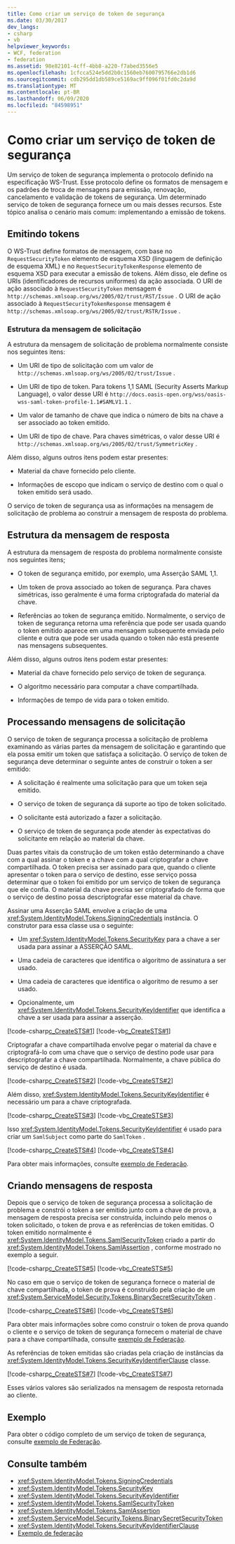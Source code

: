```yaml
---
title: Como criar um serviço de token de segurança
ms.date: 03/30/2017
dev_langs:
- csharp
- vb
helpviewer_keywords:
- WCF, federation
- federation
ms.assetid: 98e82101-4cff-4bb8-a220-f7abed3556e5
ms.openlocfilehash: 1cfcca524e5dd2b0c1560eb7600795766e2db1d6
ms.sourcegitcommit: cdb295dd1db589ce5169ac9ff096f01fd0c2da9d
ms.translationtype: MT
ms.contentlocale: pt-BR
ms.lasthandoff: 06/09/2020
ms.locfileid: "84598951"
---
```

# <a name="how-to-create-a-security-token-service"></a>Como criar um serviço de token de segurança
Um serviço de token de segurança implementa o protocolo definido na especificação WS-Trust. Esse protocolo define os formatos de mensagem e os padrões de troca de mensagens para emissão, renovação, cancelamento e validação de tokens de segurança. Um determinado serviço de token de segurança fornece um ou mais desses recursos. Este tópico analisa o cenário mais comum: implementando a emissão de tokens.  
  
## <a name="issuing-tokens"></a>Emitindo tokens  
 O WS-Trust define formatos de mensagem, com base no `RequestSecurityToken` elemento de esquema XSD (linguagem de definição de esquema XML) e no `RequestSecurityTokenResponse` elemento de esquema XSD para executar a emissão de tokens. Além disso, ele define os URIs (identificadores de recursos uniformes) da ação associada. O URI de ação associado à `RequestSecurityToken` mensagem é `http://schemas.xmlsoap.org/ws/2005/02/trust/RST/Issue` . O URI de ação associado à `RequestSecurityTokenResponse` mensagem é `http://schemas.xmlsoap.org/ws/2005/02/trust/RSTR/Issue` .  
  
### <a name="request-message-structure"></a>Estrutura da mensagem de solicitação  
 A estrutura da mensagem de solicitação de problema normalmente consiste nos seguintes itens:  
  
- Um URI de tipo de solicitação com um valor de `http://schemas.xmlsoap.org/ws/2005/02/trust/Issue` .
  
- Um URI de tipo de token. Para tokens 1,1 SAML (Security Asserts Markup Language), o valor desse URI é `http://docs.oasis-open.org/wss/oasis-wss-saml-token-profile-1.1#SAMLV1.1` .  
  
- Um valor de tamanho de chave que indica o número de bits na chave a ser associado ao token emitido.  
  
- Um URI de tipo de chave. Para chaves simétricas, o valor desse URI é `http://schemas.xmlsoap.org/ws/2005/02/trust/SymmetricKey` .  
  
 Além disso, alguns outros itens podem estar presentes:  
  
- Material da chave fornecido pelo cliente.  
  
- Informações de escopo que indicam o serviço de destino com o qual o token emitido será usado.  
  
 O serviço de token de segurança usa as informações na mensagem de solicitação de problema ao construir a mensagem de resposta do problema.  
  
## <a name="response-message-structure"></a>Estrutura da mensagem de resposta  
 A estrutura da mensagem de resposta do problema normalmente consiste nos seguintes itens;  
  
- O token de segurança emitido, por exemplo, uma Asserção SAML 1,1.  
  
- Um token de prova associado ao token de segurança. Para chaves simétricas, isso geralmente é uma forma criptografada do material da chave.  
  
- Referências ao token de segurança emitido. Normalmente, o serviço de token de segurança retorna uma referência que pode ser usada quando o token emitido aparece em uma mensagem subsequente enviada pelo cliente e outra que pode ser usada quando o token não está presente nas mensagens subsequentes.  
  
 Além disso, alguns outros itens podem estar presentes:  
  
- Material da chave fornecido pelo serviço de token de segurança.  
  
- O algoritmo necessário para computar a chave compartilhada.  
  
- Informações de tempo de vida para o token emitido.  
  
## <a name="processing-request-messages"></a>Processando mensagens de solicitação  
 O serviço de token de segurança processa a solicitação de problema examinando as várias partes da mensagem de solicitação e garantindo que ela possa emitir um token que satisfaça a solicitação. O serviço de token de segurança deve determinar o seguinte antes de construir o token a ser emitido:  
  
- A solicitação é realmente uma solicitação para que um token seja emitido.  
  
- O serviço de token de segurança dá suporte ao tipo de token solicitado.  
  
- O solicitante está autorizado a fazer a solicitação.  
  
- O serviço de token de segurança pode atender às expectativas do solicitante em relação ao material da chave.  
  
 Duas partes vitais da construção de um token estão determinando a chave com a qual assinar o token e a chave com a qual criptografar a chave compartilhada. O token precisa ser assinado para que, quando o cliente apresentar o token para o serviço de destino, esse serviço possa determinar que o token foi emitido por um serviço de token de segurança que ele confia. O material da chave precisa ser criptografado de forma que o serviço de destino possa descriptografar esse material da chave.  
  
 Assinar uma Asserção SAML envolve a criação de uma <xref:System.IdentityModel.Tokens.SigningCredentials> instância. O construtor para essa classe usa o seguinte:  
  
- Um <xref:System.IdentityModel.Tokens.SecurityKey> para a chave a ser usada para assinar a ASSERÇÃO SAML.  
  
- Uma cadeia de caracteres que identifica o algoritmo de assinatura a ser usado.  
  
- Uma cadeia de caracteres que identifica o algoritmo de resumo a ser usado.  
  
- Opcionalmente, um <xref:System.IdentityModel.Tokens.SecurityKeyIdentifier> que identifica a chave a ser usada para assinar a asserção.  
  
 [!code-csharp[c_CreateSTS#1](../../../../samples/snippets/csharp/VS_Snippets_CFX/c_creatests/cs/source.cs#1)]
 [!code-vb[c_CreateSTS#1](../../../../samples/snippets/visualbasic/VS_Snippets_CFX/c_creatests/vb/source.vb#1)]  
  
 Criptografar a chave compartilhada envolve pegar o material da chave e criptografá-lo com uma chave que o serviço de destino pode usar para descriptografar a chave compartilhada. Normalmente, a chave pública do serviço de destino é usada.  
  
 [!code-csharp[c_CreateSTS#2](../../../../samples/snippets/csharp/VS_Snippets_CFX/c_creatests/cs/source.cs#2)]
 [!code-vb[c_CreateSTS#2](../../../../samples/snippets/visualbasic/VS_Snippets_CFX/c_creatests/vb/source.vb#2)]  
  
 Além disso, <xref:System.IdentityModel.Tokens.SecurityKeyIdentifier> é necessário um para a chave criptografada.  
  
 [!code-csharp[c_CreateSTS#3](../../../../samples/snippets/csharp/VS_Snippets_CFX/c_creatests/cs/source.cs#3)]
 [!code-vb[c_CreateSTS#3](../../../../samples/snippets/visualbasic/VS_Snippets_CFX/c_creatests/vb/source.vb#3)]  
  
 Isso <xref:System.IdentityModel.Tokens.SecurityKeyIdentifier> é usado para criar um `SamlSubject` como parte do `SamlToken` .  
  
 [!code-csharp[c_CreateSTS#4](../../../../samples/snippets/csharp/VS_Snippets_CFX/c_creatests/cs/source.cs#4)]
 [!code-vb[c_CreateSTS#4](../../../../samples/snippets/visualbasic/VS_Snippets_CFX/c_creatests/vb/source.vb#4)]  
  
 Para obter mais informações, consulte [exemplo de Federação](../samples/federation-sample.md).  
  
## <a name="creating-response-messages"></a>Criando mensagens de resposta  
 Depois que o serviço de token de segurança processa a solicitação de problema e constrói o token a ser emitido junto com a chave de prova, a mensagem de resposta precisa ser construída, incluindo pelo menos o token solicitado, o token de prova e as referências de token emitidas. O token emitido normalmente é <xref:System.IdentityModel.Tokens.SamlSecurityToken> criado a partir do <xref:System.IdentityModel.Tokens.SamlAssertion> , conforme mostrado no exemplo a seguir.  
  
 [!code-csharp[c_CreateSTS#5](../../../../samples/snippets/csharp/VS_Snippets_CFX/c_creatests/cs/source.cs#5)]
 [!code-vb[c_CreateSTS#5](../../../../samples/snippets/visualbasic/VS_Snippets_CFX/c_creatests/vb/source.vb#5)]  
  
 No caso em que o serviço de token de segurança fornece o material de chave compartilhada, o token de prova é construído pela criação de um <xref:System.ServiceModel.Security.Tokens.BinarySecretSecurityToken> .  
  
 [!code-csharp[c_CreateSTS#6](../../../../samples/snippets/csharp/VS_Snippets_CFX/c_creatests/cs/source.cs#6)]
 [!code-vb[c_CreateSTS#6](../../../../samples/snippets/visualbasic/VS_Snippets_CFX/c_creatests/vb/source.vb#6)]  
  
 Para obter mais informações sobre como construir o token de prova quando o cliente e o serviço de token de segurança fornecem o material de chave para a chave compartilhada, consulte [exemplo de Federação](../samples/federation-sample.md).  
  
 As referências de token emitidas são criadas pela criação de instâncias da <xref:System.IdentityModel.Tokens.SecurityKeyIdentifierClause> classe.  
  
 [!code-csharp[c_CreateSTS#7](../../../../samples/snippets/csharp/VS_Snippets_CFX/c_creatests/cs/source.cs#7)]
 [!code-vb[c_CreateSTS#7](../../../../samples/snippets/visualbasic/VS_Snippets_CFX/c_creatests/vb/source.vb#7)]  
  
 Esses vários valores são serializados na mensagem de resposta retornada ao cliente.  
  
## <a name="example"></a>Exemplo  
 Para obter o código completo de um serviço de token de segurança, consulte [exemplo de Federação](../samples/federation-sample.md).  
  
## <a name="see-also"></a>Consulte também

- <xref:System.IdentityModel.Tokens.SigningCredentials>
- <xref:System.IdentityModel.Tokens.SecurityKey>
- <xref:System.IdentityModel.Tokens.SecurityKeyIdentifier>
- <xref:System.IdentityModel.Tokens.SamlSecurityToken>
- <xref:System.IdentityModel.Tokens.SamlAssertion>
- <xref:System.ServiceModel.Security.Tokens.BinarySecretSecurityToken>
- <xref:System.IdentityModel.Tokens.SecurityKeyIdentifierClause>
- [Exemplo de federação](../samples/federation-sample.md)
